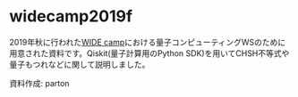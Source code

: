 # widecamp2019f
2019年秋に行われた[WIDE camp](https://github.com/wide-camp-1909)における量子コンピューティングWSのために用意された資料です。Qiskit(量子計算用のPython SDK)を用いてCHSH不等式や量子もつれなどに関して説明しました。

資料作成: parton
